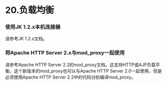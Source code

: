 # 20.负载均衡

### 使用JK 1.2.x本机连接器

请参考JK 1.2.x文档。

### 将Apache HTTP Server 2.x与mod_proxy一起使用

请参考Apache HTTP Server 2.2的mod_proxy文档。这支持HTTP或AJP负载平衡。这个新版本的mod_proxy也可以与Apache HTTP Server 2.0一起使用，但是必须使用Apache HTTP Server 2.2中的代码分别编译mod_proxy。